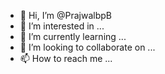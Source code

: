 - 👋 Hi, I’m @PrajwalbpB
- 👀 I’m interested in ...
- 🌱 I’m currently learning ...
- 💞️ I’m looking to collaborate on ...
- 📫 How to reach me ...

<!---
PrajwalbpB/PrajwalbpB is a ✨ special ✨ repository because its `README.md` (this file) appears on your GitHub profile.
You can click the Preview link to take a look at your changes.
--->
